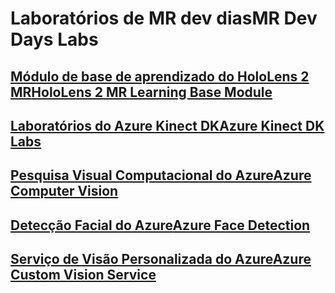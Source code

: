 # <a name="mr-dev-days-labs"></a><span data-ttu-id="50340-101">Laboratórios de MR dev dias</span><span class="sxs-lookup"><span data-stu-id="50340-101">MR Dev Days Labs</span></span>

## <a name="hololens-2-mr-learning-base-modulehttpsdocsmicrosoftcomen-uswindowsmixed-realitymrlearning-base-ch1"></a>[<span data-ttu-id="50340-102">Módulo de base de aprendizado do HoloLens 2 MR</span><span class="sxs-lookup"><span data-stu-id="50340-102">HoloLens 2 MR Learning Base Module</span></span>](https://docs.microsoft.com/en-us/windows/mixed-reality/mrlearning-base-ch1)
## <a name="azure-kinect-dk-labshttpsgithubcommicrosoftdocsmixed-realitytreedevdaysmixed-reality-docslabssetupmd"></a>[<span data-ttu-id="50340-103">Laboratórios do Azure Kinect DK</span><span class="sxs-lookup"><span data-stu-id="50340-103">Azure Kinect DK Labs</span></span>](https://github.com/MicrosoftDocs/mixed-reality/tree/DevDays/mixed-reality-docs/Labs/Setup.md)
## <a name="azure-computer-visionhttpsdocsmicrosoftcomen-usazurecognitive-servicescomputer-visionvision-api-how-to-topicshowtocallvisionapi"></a>[<span data-ttu-id="50340-104">Pesquisa Visual Computacional do Azure</span><span class="sxs-lookup"><span data-stu-id="50340-104">Azure Computer Vision</span></span>](https://docs.microsoft.com/en-us/azure/cognitive-services/computer-vision/vision-api-how-to-topics/howtocallvisionapi)
## <a name="azure-face-detectionhttpsdocsmicrosoftcomen-usazurecognitive-servicesfaceface-api-how-to-topicshowtoidentifyfacesinimage"></a>[<span data-ttu-id="50340-105">Detecção Facial do Azure</span><span class="sxs-lookup"><span data-stu-id="50340-105">Azure Face Detection</span></span>](https://docs.microsoft.com/en-us/azure/cognitive-services/face/face-api-how-to-topics/howtoidentifyfacesinimage)
## <a name="azure-custom-vision-servicehttpsdocsmicrosoftcomen-usazurecognitive-servicescustom-vision-servicegetting-started-build-a-classifier"></a>[<span data-ttu-id="50340-106">Serviço de Visão Personalizada do Azure</span><span class="sxs-lookup"><span data-stu-id="50340-106">Azure Custom Vision Service</span></span>](https://docs.microsoft.com/en-us/azure/cognitive-services/custom-vision-service/getting-started-build-a-classifier)
